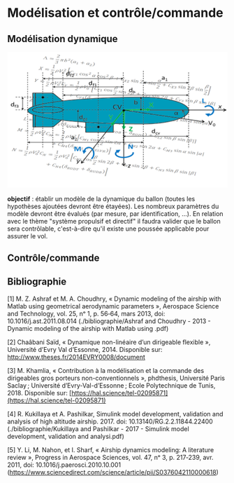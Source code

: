 # Modélisation et contrôle/commande


## Modélisation dynamique

![Modèle dynamique](img/modele_dynamique.png)


**objectif** : établir un modèle de la dynamique du ballon (toutes les hypothèses ajoutées devront être étayées). Les nombreux paramètres du modèle devront être évalués (par mesure, par identification, ...). En relation avec le thème "système propulsif et directif" il faudra valider que le ballon sera contrôlable, c'est-à-dire qu'il existe une poussée applicable pour assurer le vol.

## Contrôle/commande



## Bibliographie

[1] M. Z. Ashraf et M. A. Choudhry, « Dynamic modeling of the airship with Matlab using geometrical aerodynamic parameters », Aerospace Science and Technology, vol. 25, nᵒ 1, p. 56‑64, mars 2013, doi: 10.1016/j.ast.2011.08.014 (./bibliographie/Ashraf and Choudhry - 2013 - Dynamic modeling of the airship with Matlab using .pdf)

[2] Chaâbani Saïd, « Dynamique non-linéaire d’un dirigeable flexible », Université d’Evry Val d’Essonne, 2014. Disponible sur: http://www.theses.fr/2014EVRY0008/document

[3] M. Khamlia, « Contribution à la modélisation et la commande des dirigeables gros porteurs non-conventionnels », phdthesis, Université Paris Saclay ; Université d’Evry-Val-d’Essonne ; Ecole Polytechnique de Tunis, 2018. Disponible sur: [https://hal.science/tel-02095871](https://hal.science/tel-02095871)

[4] R. Kukillaya et A. Pashilkar, Simulink model development, validation and analysis of high altitude airship. 2017. doi: 10.13140/RG.2.2.11844.22400 (./bibliographie/Kukillaya and Pashilkar - 2017 - Simulink model development, validation and analysi.pdf)

[5] Y. Li, M. Nahon, et I. Sharf, « Airship dynamics modeling: A literature review », Progress in Aerospace Sciences, vol. 47, nᵒ 3, p. 217‑239, avr. 2011, doi: 10.1016/j.paerosci.2010.10.001 (https://www.sciencedirect.com/science/article/pii/S0376042110000618)
